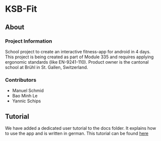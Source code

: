 # KSB-Fit
## About
### Project Information
School project to create an interactive fitness-app for android in 4 days.
This project is being created as part of Module 335 and requires applying ergonomic standards (like EN-9241-110).
Product owner is the cantonal school at Brühl in St. Gallen, Switzerland.

### Contributors
  * Manuel Schmid
  * Bao Minh Le
  * Yannic Schips

## Tutorial
We have added a dedicated user tutorial to the docs folder. It explains how to use the app and is written in german. 
This tutorial can be found <a href="https://github.com/Manuel-Schmid/KSB-Fit/blob/main/docs/user-tutorial.pdf" target="_blank">here</a>

